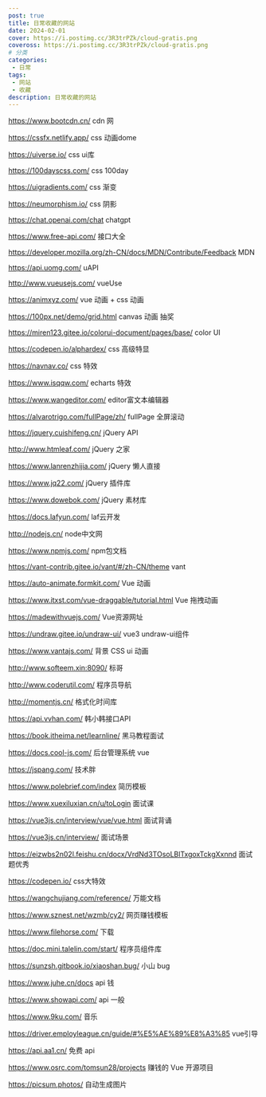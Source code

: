 ```yaml
---
post: true
title: 日常收藏的网站
date: 2024-02-01
cover: https://i.postimg.cc/3R3trPZk/cloud-gratis.png
coveross: https://i.postimg.cc/3R3trPZk/cloud-gratis.png
# 分类
categories:
 - 日常
tags:
 - 网站
 - 收藏
description: 日常收藏的网站
---
```


https://www.bootcdn.cn/  cdn 网



https://cssfx.netlify.app/  css 动画dome



https://uiverse.io/ css ui库



https://100dayscss.com/   css 100day



https://uigradients.com/ css 渐变



https://neumorphism.io/   css 阴影



https://chat.openai.com/chat  chatgpt



https://www.free-api.com/ 接口大全



https://developer.mozilla.org/zh-CN/docs/MDN/Contribute/Feedback  MDN



https://api.uomg.com/  uAPI



http://www.vueusejs.com/  vueUse



https://animxyz.com/  vue 动画 + css 动画



https://100px.net/demo/grid.html  canvas 动画 抽奖



https://miren123.gitee.io/colorui-document/pages/base/   color UI



https://codepen.io/alphardex/ css 高级特显



https://navnav.co/  css 特效



https://www.isqqw.com/  echarts 特效



https://www.wangeditor.com/  editor富文本编辑器



https://alvarotrigo.com/fullPage/zh/ fullPage 全屏滚动





https://jquery.cuishifeng.cn/  jQuery API



http://www.htmleaf.com/  jQuery 之家



https://www.lanrenzhijia.com/  jQuery 懒人直接



https://www.jq22.com/  jQuery 插件库



https://www.dowebok.com/  jQuery 素材库



https://docs.lafyun.com/  laf云开发



http://nodejs.cn/ node中文网



https://www.npmjs.com/  npm包文档



https://vant-contrib.gitee.io/vant/#/zh-CN/theme  vant



https://auto-animate.formkit.com/  Vue 动画



https://www.itxst.com/vue-draggable/tutorial.html Vue 拖拽动画



https://madewithvuejs.com/ Vue资源网址



https://undraw.gitee.io/undraw-ui/  vue3 undraw-ui组件



https://www.vantajs.com/  背景 CSS ui 动画



 http://www.softeem.xin:8090/ 标哥



http://www.coderutil.com/  程序员导航



http://momentjs.cn/  格式化时间库



https://api.vvhan.com/ 韩小韩接口API



https://book.itheima.net/learnline/ 黑马教程面试



https://docs.cool-js.com/  后台管理系统 vue



https://jspang.com/ 技术胖



https://www.polebrief.com/index  简历模板



https://www.xuexiluxian.cn/u/toLogin  面试课



https://vue3js.cn/interview/vue/vue.html  面试背诵



 https://vue3js.cn/interview/ 面试场景



https://eizwbs2n02l.feishu.cn/docx/VrdNd3TOsoLBlTxgoxTckgXxnnd 面试题优秀



https://codepen.io/  css大特效



https://wangchujiang.com/reference/ 万能文档



https://www.sznest.net/wzmb/cy2/  网页赚钱模板



https://www.filehorse.com/ 下载



https://doc.mini.talelin.com/start/ 程序员组件库



https://sunzsh.gitbook.io/xiaoshan.bug/ 小山 bug



https://www.juhe.cn/docs api 钱



https://www.showapi.com/ api 一般



https://www.9ku.com/ 音乐



https://driver.employleague.cn/guide/#%E5%AE%89%E8%A3%85  vue引导



https://api.aa1.cn/ 免费 api



https://www.osrc.com/tomsun28/projects   赚钱的 Vue 开源项目



https://picsum.photos/   自动生成图片
